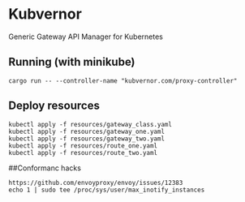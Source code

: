 # Kubvernor
Generic Gateway API Manager for Kubernetes

## Running (with minikube)
```
cargo run -- --controller-name "kubvernor.com/proxy-controller"
```

## Deploy resources
```
kubectl apply -f resources/gateway_class.yaml
kubectl apply -f resources/gateway_one.yaml
kubectl apply -f resources/gateway_two.yaml
kubectl apply -f resources/route_one.yaml
kubectl apply -f resources/route_two.yaml

```



##Conformanc hacks
```
https://github.com/envoyproxy/envoy/issues/12383 
echo 1 | sudo tee /proc/sys/user/max_inotify_instances

```
